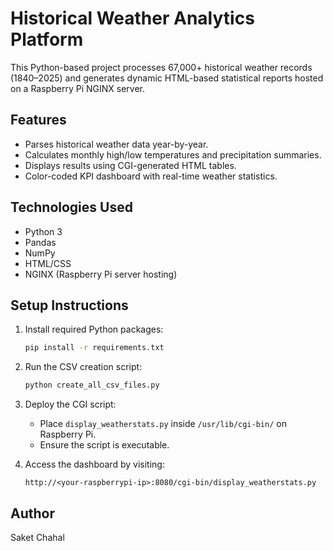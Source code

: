 # Historical Weather Analytics Platform

This Python-based project processes 67,000+ historical weather records (1840–2025) and generates dynamic HTML-based statistical reports hosted on a Raspberry Pi NGINX server.

## Features
- Parses historical weather data year-by-year.
- Calculates monthly high/low temperatures and precipitation summaries.
- Displays results using CGI-generated HTML tables.
- Color-coded KPI dashboard with real-time weather statistics.

## Technologies Used
- Python 3
- Pandas
- NumPy
- HTML/CSS
- NGINX (Raspberry Pi server hosting)

## Setup Instructions
1. Install required Python packages:
   ```bash
   pip install -r requirements.txt
   ```

2. Run the CSV creation script:
   ```bash
   python create_all_csv_files.py
   ```

3. Deploy the CGI script:
   - Place `display_weatherstats.py` inside `/usr/lib/cgi-bin/` on Raspberry Pi.
   - Ensure the script is executable.

4. Access the dashboard by visiting:
   ```
   http://<your-raspberrypi-ip>:8080/cgi-bin/display_weatherstats.py
   ```

## Author
Saket Chahal

